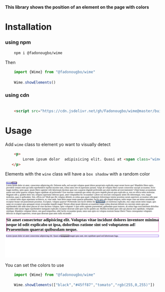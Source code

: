 **This library shows the position of an element on the page with colors**

# Installation

### using npm 

```bash
    npm i @fadonougbo/wime
```
Then

```js
    import {Wime} from "@fadonougbo/wime"

    Wime.showElements()

```
### using cdn
```html 

    <script src="https://cdn.jsdelivr.net/gh/Fadonougbo/wime@master/build/src/index.min.js" type="module" defer  ></script>
```

# Usage

Add `wime` class to element yo want to visually detect

```html
    <p>
        Lorem ipsum dolor  adipisicing elit. Quasi at <span class="wime" >voluptates</span> magni quia 
   </p>
```
Elements with the `wine` class will have a `box shadow` with a random color

![demo](https://raw.githubusercontent.com/Fadonougbo/github_images/master/demo.png)

You can set the colors to use
```js
    import {Wime} from "@fadonougbo/wime"

    Wime.showElements(["black","#45ff87","tomato","rgb(255,0,255)"])
```


